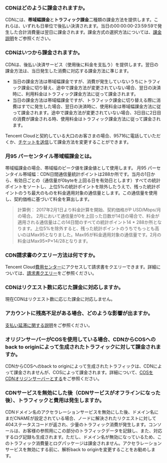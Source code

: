 ### CDNはどのように課金されますか。
CDNには、**帯域幅課金**と**トラフィック課金**二種類の課金方法を提供します。これらは、いずれも日単位で後払い決済されます。当日の00:00:00-23:59:59で発生した合計消費量は翌日に課金されます。課金方式の選択方法については、[課金説明](https://intl.cloud.tencent.com/document/product/228/2949)をご参照ください。

### CDNはいつから課金されますか。
CDNは、後払い決済サービス（使用後に料金を支払う）を提供します。翌日の課金方法は、当日発生した消費に対応する課金方法に準じます。
- 当日の課金方法は帯域幅課金ですが、消費が発生していないうちにトラフィック課金に切り替え、途中で課金方法が変更されていない場合、翌日の決済時に、利用料金はトラフィック課金方法に従って課金されます。
- 当日の課金方法は帯域幅課金ですが、トラフィック課金に切り替える際に消費はすでに発生した場合、翌日の決済時に、使用料金は帯域幅課金方法に従って課金されます。途中で課金方法が変更されていない場合、3日目に2日目の消費が課金される時、使用料金はトラフィック課金方法に従って課金されます。

Tencent Cloudと契約している大口のお客さまの場合、95716に電話していただくか、[チケットを送信](https://console.cloud.tencent.com/workorder/category)して課金方法を変更することができます。

### 月95 パーセンタイル帯域幅課金とは。
帯域幅課金の場合、帯域幅のピーク値を課金値として使用します。
月95 パーセンタイル帯域幅：CDN日間通信量統計ポイントは288か所です。当月の1日から、有効日ごとの（通信量が0byteを上回る日を有効日とします）すべての統計ポイントをソートし、上位5%の統計ポイントを除外したうえで、残った統計ポイントのうち最大のものを料金適用対象の通信量とします。この通信量を使用し、契約価格に基づいて料金を算出します。

> 計算例：
> 2017年2月1日より料金計算を開始、契約価格がP USD/Mbps/月の場合。
> 2月において通信量が0を上回った日数が14日の場合で、料金が適用される通信量はこの14日間のすべての統計ポイント14 * 288か所となります。上位5%を除外すると、残った統計ポイントのうちでもっとも高いのはMax95となりました。Max95が料金適用対象の通信量です。2月の料金はMax95×P×14/28となります。

### CDN請求書のクエリー方法は何ですか。
Tencent Cloud[費用センター](https://console.cloud.tencent.com/account)にアクセスして請求書をクエリーできます。詳細については、[請求書クエリー](https://intl.cloud.tencent.com/document/product/228/6071)をご参照ください。

### CDNはリクエスト数に応じた課金に対応しますか。
現在CDNはリクエスト数に応じた課金に対応しません。

### アカウントに残高不足がある場合、どのような影響が出ますか。
[支払い延滞に関する説明](https://intl.cloud.tencent.com/document/product/228/2954)をご参照ください。

### オリジンサーバーがCOSを使用している場合、CDNからCOSへのback to originによって生成されたトラフィックに対して課金されますか。
CDNからCOSへのback to originによって生成されたトラフィックは、CDNによって課金されませんが、COSによって課金されます。詳細について、[COSをCDNオリジンサーバーとする](https://intl.cloud.tencent.com/document/product/228/32977)をご参照ください。

### CDNサービスを無効にした後（CDNサービスがオフラインになった後）、トラフィックと費用は発生しますか。
CDNドメイン名のアクセラレーションサービスを無効にした後、ドメイン名にまだCNAMEが設定されている場合、ノードに解決されたリクエストに対して404ステータスコードが返され、少量のトラフィック消費が発生します。コンソールは、お客様の参照用にこの部分のトラフィックデータを記録し、また、対応するログ記録も生成されます。ただし、ドメイン名が無効になっているため、このトラフィック消費量とログパッケージは課金されません。アクセラレーションサービスを無効にする前に、解析back to originを変更することをお勧めします。
